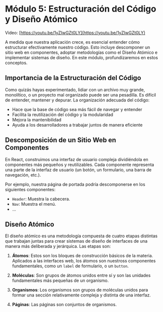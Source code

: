 # Módulo 5: Estructuración del Código y Diseño Atómico

Video: [https://youtu.be/1yZIwGZt0LY](https://youtu.be/1yZIwGZt0LY)

A medida que nuestra aplicación crece, es esencial entender cómo estructurar efectivamente nuestro código. Esto incluye descomponer un sitio web en componentes, adoptar metodologías como el Diseño Atómico e implementar sistemas de diseño. En este módulo, profundizaremos en estos conceptos.

## Importancia de la Estructuración del Código

Como quizás hayas experimentado, lidiar con un archivo muy grande, monolítico, o un proyecto mal organizado puede ser una pesadilla. Es difícil de entender, mantener y depurar. La organización adecuada del código:

- Hace que la base de código sea más fácil de navegar y entender
- Facilita la reutilización del código y la modularidad
- Mejora la mantenibilidad
- Ayuda a los desarrolladores a trabajar juntos de manera eficiente

## Descomposición de un Sitio Web en Componentes

En React, construimos una interfaz de usuario compleja dividiéndola en componentes más pequeños y reutilizables. Cada componente representa una parte de la interfaz de usuario (un botón, un formulario, una barra de navegación, etc.). 

Por ejemplo, nuestra página de portada podría descomponerse en los siguientes componentes:

- `Header`: Muestra la cabecera.
- `Nav`: Muestra el menú.
- ...

## Diseño Atómico

El diseño atómico es una metodología compuesta de cuatro etapas distintas que trabajan juntas para crear sistemas de diseño de interfaces de una manera más deliberada y jerárquica. Las etapas son:

1. **Átomos**: Estos son los bloques de construcción básicos de la materia. Aplicados a las interfaces web, los átomos son nuestross componentes fundamentales, como un `label` de formulario, o un `button`.

2. **Moléculas**: Son grupos de átomos unidos entre sí y son las unidades fundamentales más pequeñas de un organismo.

3. **Organismos**: Los organismos son grupos de moléculas unidos para formar una sección relativamente compleja y distinta de una interfaz.

4. **Páginas**: Las páginas son conjuntos de organismos.
